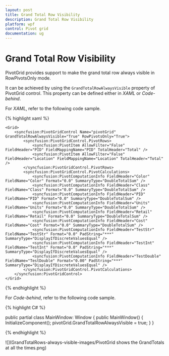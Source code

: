 ```yaml
---
layout: post
title: Grand Total Row Visibility
description: Grand Total Row Visibility
platform: wpf
control: Pivot grid
documentation: ug
---
```


# Grand Total Row Visibility

PivotGrid provides support to make the grand total row always visible in RowPivotsOnly mode.

It can be achieved by using the `GrandTotalRowAlwaysVisible` property of PivotGrid control. This property can be defined either in *XAML* or *Code-behind*.

For *XAML*, refer to the following code sample.

{% highlight xaml %}

    <Grid>
        <syncfusion:PivotGridControl Name="pivotGrid" GrandTotalRowAlwaysVisible="True" RowPivotsOnly="True">
            <syncfusion:PivotGridControl.PivotRows>
                <syncfusion:PivotItem AllowFilter="False" FieldHeader="PID" FieldMappingName="PID" TotalHeader="Total" />
                <syncfusion:PivotItem AllowFilter="False" FieldHeader="Location" FieldMappingName="Location" TotalHeader="Total" />
            </syncfusion:PivotGridControl.PivotRows>
            <syncfusion:PivotGridControl.PivotCalculations>
                <syncfusion:PivotComputationInfo FieldHeader="Color" FieldName="Color" Format="0.0" SummaryType="DoubleTotalSum" />
                <syncfusion:PivotComputationInfo FieldHeader="Class" FieldName="Class" Format="0.0" SummaryType="DoubleTotalSum" />
                <syncfusion:PivotComputationInfo FieldHeader="PID" FieldName="PID" Format="0.0" SummaryType="DoubleTotalSum" />
                <syncfusion:PivotComputationInfo FieldHeader="Units" FieldName="Units" Format="0.0" SummaryType="DoubleTotalSum" />
                <syncfusion:PivotComputationInfo FieldHeader="Retail" FieldName="Retail" Format="0.0" SummaryType="DoubleTotalSum" />
                <syncfusion:PivotComputationInfo FieldHeader="Cost" FieldName="Cost" Format="0.0" SummaryType="DoubleTotalSum" />
                <syncfusion:PivotComputationInfo FieldHeader="TestStr" FieldName="TestStr" Format="0.0" PadString="***" SummaryType="DisplayIfDiscreteValuesEqual" />
                <syncfusion:PivotComputationInfo FieldHeader="TestInt" FieldName="TestInt" Format="0.0" PadString="***" SummaryType="DisplayIfDiscreteValuesEqual" />
                <syncfusion:PivotComputationInfo FieldHeader="TestDouble" FieldName="TestDouble" Format="0.00" PadString="***" SummaryType="DisplayIfDiscreteValuesEqual" />
            </syncfusion:PivotGridControl.PivotCalculations>
        </syncfusion:PivotGridControl>
    </Grid>

{% endhighlight %}

For *Code-behind*, refer to the following code sample.

{% highlight C# %}

public partial class MainWindow: Window {
    public MainWindow() {
        InitializeComponent();
        pivotGrid.GrandTotalRowAlwaysVisible = true;
    }
}

{% endhighlight %}

![](GrandTotalRows-always-visible-images/PivotGrid shows the GrandTotals at all the times.png)